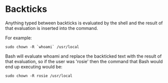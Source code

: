 Backticks
=========

Anything typed between backticks is evaluated by the shell and the result of that evaluation is inserted into the command.

For example:

```
sudo chown -R `whoami` /usr/local
```

Bash will evaluate whoami and replace the backticked text with the result of that evaluation, so if the user was 'rosie'
then the command that Bash would end up executing would be:

```
sudo chown -R rosie /usr/local
```
